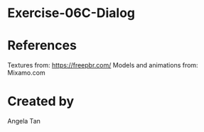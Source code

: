 # Exercise-06C-Dialog

# References

Textures from: https://freepbr.com/
Models and animations from: Mixamo.com

# Created by 
Angela Tan
